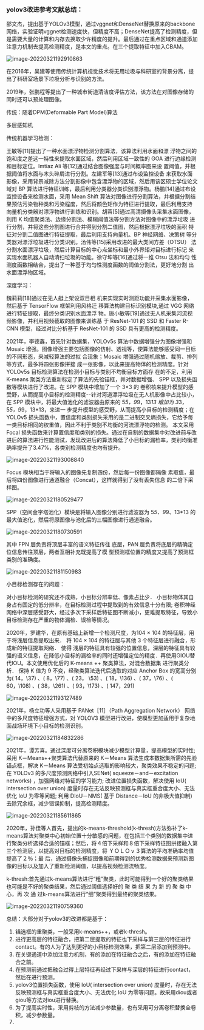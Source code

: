 ### yolov3改进参考文献总结：



邵文杰，提出基于YOLOv3模型，通过vggnet和DenseNet替换原来的backbone网络，实验证明vggnet检测速度快，但精度不高；DenseNet提高了检测精度，但是需要大量的计算和内存去换取少许精度的提升。最后通过在重点区域和通道添加注意力机制去提高检测精度，是本文的重点。在三个提取特征中加入CBAM。

![image-20220321192910863](C:\Users\15118\AppData\Roaming\Typora\typora-user-images\image-20220321192910863.png)

在2016年，吴建等使用传统计算机视觉技术将无用垃圾与科研室的背景分离，提出了科研室场景下垃圾分析与识别的方法。

2019年，张鹏程等提出了一种城市街道清洁度评估方法，该方法在对图像存储的同时还可以预处理图像。

传统：随着DPM(Deformable Part Model)算法

多层感知机





传统机器学习检测：

王敏等[11]提出了一种水面漂浮物检测分割算法，该算法利用水面和漂 浮物之间的饱和度之差这一特性来提取水面区域，然后利用区域一致性的 GOA 进行边缘检测和目标定位。Imtiaz Ali 等[12]通过结合图像强度与时间概率图来设 置阈值，并根据阈值将水面与木头碎屑进行分割。左建军等[13]通过布设监控设备 来获取水面影像，采用背景减除方法分割影像中包含漂浮物的区域，然后用该区硕士学位论文 域对 BP 算法进行特征训练，最后利用分类器分类识别漂浮物。杨鹏[14]通过布设 监控设备来检测水面，采用 Mean Shift 算法对图像进行分割算法，并根据分割结 果预估污染物种类和污染程度，然后将颜色矩作为特征进行提取，最后利用支持 向量机分类器对漂浮物进行训练和识别。胡蓉[5]通过高清摄像头采集水面图像， 利用 K 均值聚类法、边缘分割法、模糊阈值法等分割方法对图像中的漂浮垃圾 进行分割，并将这些分割图进行合并得到分割二值图，然后根据漂浮垃圾的面积 特征对分割二值图进行特征提取，最后利用支持向量机、BP 神经网络、决策树 等分类器对漂浮垃圾进行分类识别。汤伟等[15]采用改进的最大类间方差（OTSU） 法分割水面漂浮垃圾，然后计算目标的中心点坐标和最小外界矩对目标进行标记 来实现水面机器人自动清扫垃圾的功能。徐守坤等[16]通过将一维 Otsu 法和均匀 性测度函数相结合，提出了一种基于均匀性测度函数的阈值分割法，更好地分割 出水面漂浮物区域。

深度学习：

魏莉莉[18]通过在无人艇上架设双目相 机来实现实时测距功能并采集水面影像，然后基于 TensorFlow 框架利用风格迁 移算法构建目标识别模块,通过 VGG 网络进行特征提取，最终分类识别水面漂浮 物。唐小敏等[19]通过无人机采集河流视频影像，并利用视频截取的图像来训练基 于 ResNet-101 的 SSD 和 Faster R-CNN 模型，经过对比分析基于 ResNet-101 的 SSD 具有更高的检测精度。 

2021年，李德鑫，首先针对数据集，YOLOv5s 算法中数据增强分为图像增强和 Mosaic 增强。图像增强主要包括图像的仿射、透视等，使算法能够感受同一目标的不同形态，来减轻算法的过拟 合现象；Mosaic 增强通过随机缩放、裁剪、排列等方式，最多将四张影像拼接 成一张影像，以此来提高物体的检测精度。针对 YOLOv5s 目标检测算法在检测小目标与类别不均衡目标方面存 在的不足，利用 K-means 聚类方法重新标定了算法的先验锚框，并对数据增强、 SPP 以及损失函数等模块进行了改进。在 SPP 模块中增加了一个 3×3 的 卷积核来提升模型的感受野，从而提高小目标的检测精度--针对河道漂浮垃圾在无人机影像中占比较小，在 SPP 模块中，将最大值池化的滤波器由原来的 5*5，9*9，13*13 增加为 3*3，5*5，9*9，13*13，来进一 步提升模型的感受野，从而提高小目标的检测精度；在 YOLOv5 损失函数中，置信度和类别损失采用的是二进制交叉熵损失，它给予每一类目标相同的权重值，因此不利于类别不均衡的河流漂浮物的检测。 本文采用 Focal 损失函数来计算置信度和类别的损失。通过在自制的数据集中对改进前与改进后的算法进行性能测试，发现改进后的算法降低了小目标的漏检率，类别均衡准确率提升了3.47%，各类别检测精度也均有提升。

![image-20220321193008840](C:\Users\15118\AppData\Roaming\Typora\typora-user-images\image-20220321193008840.png)

Focus 模块相当于将输入的图像先复制四份，然后每一份图像都隔像 素取值，最后将四份图像进行通道融合（Concat），这样就得到了没有丢失信息 的二倍下采样图。

![image-20220321180529477](C:\Users\15118\AppData\Roaming\Typora\typora-user-images\image-20220321180529477.png)











SPP（空间金字塔池化）模块是将输入图像分别进行滤波器为 5*5、9*9、13*13 的最大值池化，然后将原图像与池化后的三幅图像进行通道融合。

![image-20220321180730591](C:\Users\15118\AppData\Roaming\Typora\typora-user-images\image-20220321180730591.png)





其中 FPN 层负责将顶层丰富的语义特征传往 底层，PAN 层负责将底层的精确定位信息传往顶层，两者互相补充既提高了模 型预测框位置的精度又提高了预测框类别的准确度。





![image-20220321181150983](C:\Users\15118\AppData\Roaming\Typora\typora-user-images\image-20220321181150983.png)





小目标检测存在的问题：

对小目标检测的研究还不成熟，小目标分辨率低、像素占比少． 小目标物体其自身占有固定的低分辨率，在目标检测过程中提取到的有效信息十分有限; 卷积神经网络中深层感受野大，经过多次下采样后特征图不断减小，更难提取特征，导致小目标检测存在严重的物体漏检、误检等情况。





2020年，罗建华，在原有基础上新增一个检测尺度，为104 × 104 的特征层，用于将浅层信息提取出来． 将 104 × 104 的特征层与其他 3 个特征层进行融合，形成新的特征提取网络． 使得 浅层的特征具有较强的位置信息，深层的特征具有较强的语义信息，在降低小目标的漏检率的同时还增强定位的精度．再使用GIOU替代IOU。本文使用优化后的 K-means ++ 聚类算法，对混合数据集 进行聚类分析． 保持 K 值为 9 不变，经聚类算法迭代后选取的对应 Anchor Box 的宽高分别为( 14，\37) 、( 8，\77) 、( 23， \53) 、( 18，\136) 、( 37，\76) 、( 60，\108) 、( 38，\261) 、( 93，\173) 、( 147，291)

![image-20220321193127489](C:\Users\15118\AppData\Roaming\Typora\typora-user-images\image-20220321193127489.png)







2021年，杨立功等人采用基于 PANet［11］（Path Aggregation Network） 网络中的多尺度特征增强方式，对 YOLOV3 模型进行改进，使模型更加适用于复杂地面战场环境下小目标的检测识别。

![image-20220321184832286](C:\Users\15118\AppData\Roaming\Typora\typora-user-images\image-20220321184832286.png)





2021年，谭芳喜。通过深度可分离卷积模块减少模型计算量，提高模型的实时性; 采用 K－Means++聚类算法代替原来的 K－Means 算法生成本数据集所需的先验锚点框，解决 K－Means 算法受初始点选取的影响较大，聚类效果不稳定的问题; 在 YOLOv3 的多尺度预测网络中引入SENet( squeeze－and－excitation networks) ，加强网络对特征的学习能力; 改进位置损失函数，解决使用 IoU( intersection over union) 度量时存在无法反映预测框与真实框重合度大小、无法优化 IoU 为零等问题; 利用 DIoU－NMS( 基于 Distance－IoU 的非极大值抑制) 去除冗余框，减少错误抑制，提高检测精度。

![image-20220321185611865](C:\Users\15118\AppData\Roaming\Typora\typora-user-images\image-20220321185611865.png)





2020年，孙佳等人首先，提出的k-means-threshold(k-thresh)方法弥补了k-means算法对聚类中心初始位置十分敏感的问题，在包括三个类别的数据集中进行聚类分析选择合适的锚框；然后，将４倍下采样和８倍下采样特征图拼接融入第三个检测层，以提高对目标的检测精度，将 ＹＯＬＯｖ３算法的平均准确率均值提高了２％；最 后，通过摄像头捕捉图像和前期得到的优秀检测数据来预测新图像的目标以及加入了重新检测阈值，以提高视频检测流畅度。

k-thresh:首先通过k-means算法进行“粗”聚类，此时可能得到一个好的聚类结果也可能是不好的聚类结果，然后通过阈值选择好的 聚 类 结 果 为 新 的 聚 类 中 心，再 次 通 过k-means算法进行“细”聚类得到最终的聚类结果。

![image-20220321190759360](C:\Users\15118\AppData\Roaming\Typora\typora-user-images\image-20220321190759360.png)





总结：大部分对于yolov3的改进都是基于：

1. 锚选框的重聚类，一般采用k-means++，或者k-thresh。
2. 进行更高层的特征融合，把第二层提取的特征也下采样与第三层的特征进行contact。有的人为了达到更好的小目标检测效果，把第二层添加到预测中。
3. 在关键通道中添加注意力机制，有的添加在特征融合之后，有的添加在特征融合之前。
4. 在预测前通过把融合过得上层特征再经过下采样与深层的特征进行contact，然后在进行预测。
5. yolov3位置损失函数，使用 IoU( intersection over union) 度量时，存在无法反映预测框与真实框重合度大小、无法优化 IoU 为零等问题。故采用diou或者giou等方法对iou进行替换。
6. 为了提高实时性，采用剪枝的方法减少参数量，也有采用可分离卷积替换全卷积，减少参数量。
7. 